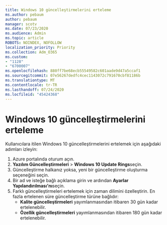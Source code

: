 ```yaml
---
title: Windows 10 güncelleştirmelerini erteleme
ms.author: pebaum
author: pebaum
manager: scotv
ms.date: 07/23/2020
ms.audience: Admin
ms.topic: article
ROBOTS: NOINDEX, NOFOLLOW
localization_priority: Priority
ms.collection: Adm_O365
ms.custom:
- "1128"
- "6700007"
ms.openlocfilehash: 880ff7be68ecb55549582c601aade9d47a5ccaf1
ms.sourcegitcommit: 07e56267dedfc4cec1143072c791670cbf81186b
ms.translationtype: MT
ms.contentlocale: tr-TR
ms.lasthandoff: 07/24/2020
ms.locfileid: "45424368"
---
```

# <a name="defer-windows-10-updates"></a>Windows 10 güncelleştirmelerini erteleme

Kullanıcılara itilen Windows 10 güncelleştirmelerini ertelemek için aşağıdaki adımları izleyin:

1. Azure portalında oturum açın.
2. **Yazılım Güncelleştirmeleri**   >   **Windows 10 Update Rings**seçin.
3. Güncelleştirme halkanız yoksa, yeni bir güncelleştirme oluşturma seçeneğini seçin.
4. Bir ad ve isteğe bağlı açıklama girin ve ardından **Ayarlar Yapılandırılması'nı**seçin.
5. Farklı güncelleştirmeleri ertelemek için zaman dilimini özelleştirin. En fazla ertelenen süre güncelleştirme türüne bağlıdır:
    - **Kalite güncelleştirmeleri** yayımlanmasından itibaren 30 gün kadar ertelenebilir.
    - **Özellik güncelleştirmeleri** yayımlanmasından itibaren 180 gün kadar ertelenebilir.

